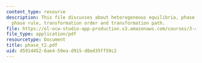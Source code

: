 ```yaml
---
content_type: resource
description: This file discusses about heterogeneous equilibria, phase diagrams, the
  phase rule, transformation order and transformation path.
file: https://ol-ocw-studio-app-production.s3.amazonaws.com/courses/3-46-photonic-materials-and-devices-spring-2006/d59144526ae459ead915d8ed35ff59c2_phase_t2.pdf
file_type: application/pdf
resourcetype: Document
title: phase_t2.pdf
uid: d5914452-6ae4-59ea-d915-d8ed35ff59c2
---
```

